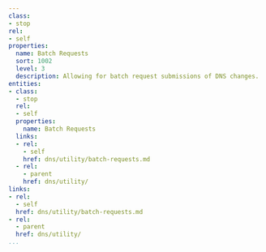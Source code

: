 ```yaml
---
class:
- stop
rel:
- self
properties:
  name: Batch Requests
  sort: 1002
  level: 3
  description: Allowing for batch request submissions of DNS changes.
entities:
- class:
  - stop
  rel:
  - self
  properties:
    name: Batch Requests
  links:
  - rel:
    - self
    href: dns/utility/batch-requests.md
  - rel:
    - parent
    href: dns/utility/
links:
- rel:
  - self
  href: dns/utility/batch-requests.md
- rel:
  - parent
  href: dns/utility/
...
```

